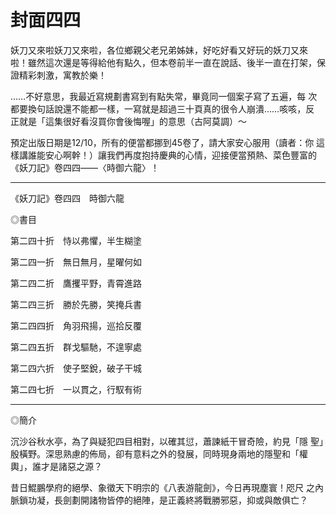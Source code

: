# 封面四四

妖刀又來啦妖刀又來啦，各位鄉親父老兄弟姊妹，好吃好看又好玩的妖刀又來
啦！雖然這次還是等得給他有點久，但本卷前半一直在說話、後半一直在打架，保
證精彩刺激，寓教於樂！

……不好意思，我最近寫規劃書寫到有點失常，畢竟同一個案子寫了五遍，每
次都要換句話說還不能都一樣，一寫就是超過三十頁真的很令人崩潰……咳咳，反
正就是「這集很好看沒買你會後悔喔」的意思（古阿莫調）～

預定出版日期是12/10，所有的便當都挪到45卷了，請大家安心服用（讀者：你
這樣講誰能安心啊幹！）讓我們再度抱持慶典的心情，迎接便當預熱、菜色豐富的
《妖刀記》卷四四——〈時御六龍〉！

----

《妖刀記》卷四四　時御六龍

◎書目

第二四十折　恃以弗懼，半生糊塗

第二四一折　無日無月，星曜何如

第二四二折　鷹攫平野，青霄進路

第二四三折　勝於先勝，笑掩兵書

第二四四折　角羽飛揚，巡拾反覆

第二四五折　群戈驅馳，不遑寧處

第二四六折　使子堅銳，破子干城

第二四七折　一以貫之，行馭有術

----

◎簡介

沉沙谷秋水亭，為了與疑犯四目相對，以確其愆，蕭諫紙干冒奇險，約見「隱
聖」殷橫野。深思熟慮的佈局，卻有意料之外的發展，同時現身兩地的隱聖和「權
輿」，誰才是諸惡之源？

昔日鯤鵬學府的絕學、象徵天下明宗的《八表游龍劍》，今日再現塵寰！咫尺
之內脈鎖功凝，長劍劃開諸物皆停的絕陣，是正義終將戰勝邪惡，抑或與敵俱亡？